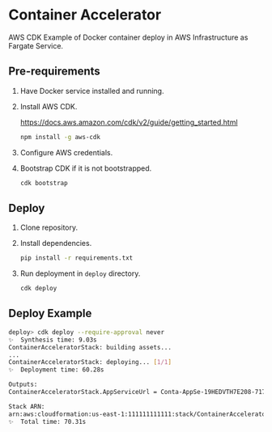 # Container Accelerator

AWS CDK Example of Docker container deploy in AWS Infrastructure as Fargate Service.

## Pre-requirements

1. Have Docker service  installed and running.

2. Install AWS CDK.

    https://docs.aws.amazon.com/cdk/v2/guide/getting_started.html

    ```bash
    npm install -g aws-cdk
    ```

3. Configure AWS credentials.

4. Bootstrap CDK if it is not bootstrapped.

    ```bash
    cdk bootstrap
    ```

## Deploy

1. Clone repository.

2. Install dependencies.

    ```bash
    pip install -r requirements.txt
    ```

3. Run deployment in `deploy` directory.

    ```bash
    cdk deploy
    ```

## Deploy Example

```bash
deploy> cdk deploy --require-approval never
✨  Synthesis time: 9.03s
ContainerAcceleratorStack: building assets...
...
ContainerAcceleratorStack: deploying... [1/1]
✨  Deployment time: 60.28s

Outputs:
ContainerAcceleratorStack.AppServiceUrl = Conta-AppSe-19HEDVTH7E208-717646561.us-east-1.elb.amazonaws.com

Stack ARN:
arn:aws:cloudformation:us-east-1:111111111111:stack/ContainerAcceleratorStack/cfb54bd0-ce64-11ed-8dcb-121b44e79a29
✨  Total time: 70.31s
```

